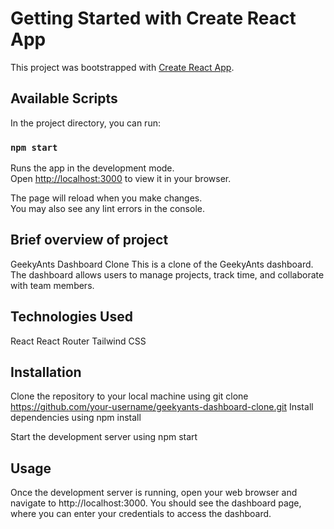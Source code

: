 # Getting Started with Create React App

This project was bootstrapped with [Create React App](https://github.com/facebook/create-react-app).

## Available Scripts

In the project directory, you can run:

### `npm start`

Runs the app in the development mode.\
Open [http://localhost:3000](http://localhost:3000) to view it in your browser.

The page will reload when you make changes.\
You may also see any lint errors in the console.

## Brief overview of project

GeekyAnts Dashboard Clone
This is a clone of the GeekyAnts dashboard. The dashboard allows users to manage projects, track time, and collaborate with team members.

## Technologies Used

React
React Router
Tailwind CSS

## Installation
Clone the repository to your local machine using git clone https://github.com/your-username/geekyants-dashboard-clone.git
Install dependencies using npm install

Start the development server using npm start

## Usage
Once the development server is running, open your web browser and navigate to http://localhost:3000. You should see the dashboard page, where you can enter your credentials to access the dashboard.